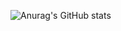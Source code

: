 ![Anurag's GitHub stats](https://github-readme-stats.vercel.app/api?username=ryooout&show_icons=true&theme=radical)
